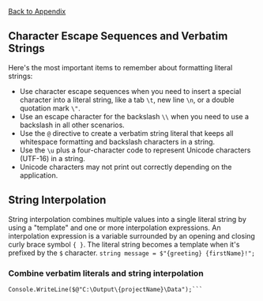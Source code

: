 <a href="README.md">Back to Appendix</a>

## Character Escape Sequences and Verbatim Strings
Here's the most important items to remember about formatting literal strings:

- Use character escape sequences when you need to insert a special character into a literal string, like a tab ```\t```, new line ```\n```, or a double quotation mark ```\"```.
- Use an escape character for the backslash ```\\``` when you need to use a backslash in all other scenarios.
- Use the ```@``` directive to create a verbatim string literal that keeps all whitespace formatting and backslash characters in a string.
- Use the ```\u``` plus a four-character code to represent Unicode characters (UTF-16) in a string.
- Unicode characters may not print out correctly depending on the application.

## String Interpolation
String interpolation combines multiple values into a single literal string by using a "template" and one or more interpolation expressions. An interpolation expression is a variable surrounded by an opening and closing curly brace symbol ```{ }```. The literal string becomes a template when it's prefixed by the ```$``` character.
```string message = $"{greeting} {firstName}!";```

### Combine verbatim literals and string interpolation
```string projectName = "First-Project";
Console.WriteLine($@"C:\Output\{projectName}\Data");```


